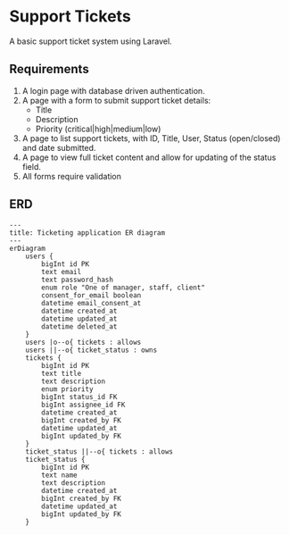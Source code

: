 # Support Tickets

A basic support ticket system using Laravel.

## Requirements

1. A login page with database driven authentication.
2. A page with a form to submit support ticket details:
   - Title
   - Description
   - Priority (critical|high|medium|low)
3. A page to list support tickets, with ID, Title, User, Status (open/closed) and date submitted.
4. A page to view full ticket content and allow for updating of the status field.
5. All forms require validation

## ERD

```mermaid
---
title: Ticketing application ER diagram
---
erDiagram
    users {
        bigInt id PK
        text email
        text password_hash
        enum role "One of manager, staff, client"
        consent_for_email boolean
        datetime email_consent_at
        datetime created_at
        datetime updated_at
        datetime deleted_at
    }
    users |o--o{ tickets : allows
    users ||--o{ ticket_status : owns
    tickets {
        bigInt id PK
        text title
        text description
        enum priority
        bigInt status_id FK
        bigInt assignee_id FK
        datetime created_at
        bigInt created_by FK
        datetime updated_at
        bigInt updated_by FK
    }
    ticket_status ||--o{ tickets : allows
    ticket_status {
        bigInt id PK
        text name
        text description
        datetime created_at
        bigInt created_by FK
        datetime updated_at
        bigInt updated_by FK
    }
```

